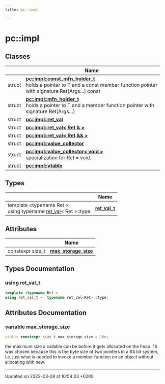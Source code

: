 ```yaml
---
title: pc::impl

---
```


# pc::impl



## Classes

|                | Name           |
| -------------- | -------------- |
| struct | **[pc::impl::const_mfn_holder_t](structpc_1_1impl_1_1const__mfn__holder__t.md)** <br>holds a pointer to T and a const member function pointer with signature Ret(Args...) const  |
| struct | **[pc::impl::mfn_holder_t](structpc_1_1impl_1_1mfn__holder__t.md)** <br>holds a pointer to T and a member function pointer with signature Ret(Args...)  |
| struct | **[pc::impl::ret_val](structpc_1_1impl_1_1ret__val.md)**  |
| struct | **[pc::impl::ret_val< Ret & >](structpc_1_1impl_1_1ret__val_3_01_ret_01_6_01_4.md)**  |
| struct | **[pc::impl::ret_val< Ret && >](structpc_1_1impl_1_1ret__val_3_01_ret_01_6_6_01_4.md)**  |
| struct | **[pc::impl::value_collector](structpc_1_1impl_1_1value__collector.md)**  |
| struct | **[pc::impl::value_collector< void >](structpc_1_1impl_1_1value__collector_3_01void_01_4.md)** <br>specialization for Ret = void.  |
| struct | **[pc::impl::vtable](structpc_1_1impl_1_1vtable.md)**  |

## Types

|                | Name           |
| -------------- | -------------- |
| template <typename Ret \> <br>using typename [ret_val](structpc_1_1impl_1_1ret__val.md)< Ret >::type | **[ret_val_t](namespacepc_1_1impl.md#using-ret-val-t)**  |

## Attributes

|                | Name           |
| -------------- | -------------- |
| constexpr size_t | **[max_storage_size](namespacepc_1_1impl.md#variable-max-storage-size)**  |

## Types Documentation

### using ret_val_t

```cpp
template <typename Ret >
using ret_val_t =  typename ret_val<Ret>::type;
```




## Attributes Documentation

### variable max_storage_size

```cpp
static constexpr size_t max_storage_size = 16u;
```


the maximum size a callable can be before it gets allocated on the heap. 16 was chosen because this is the byte size of two pointers in a 64 bit system, i.e. just what is needed to invoke a member function on an object without allocating with new. 





-------------------------------

Updated on 2022-03-28 at 10:54:23 +0200